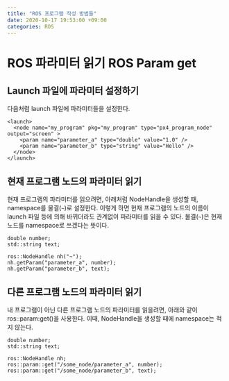 ```yaml
---
title: "ROS 프로그램 작성 방법들"
date: 2020-10-17 19:53:00 +09:00
categories: ROS
---
```




# ROS 파라미터 읽기 ROS Param get
## Launch 파일에 파라미터 설정하기
다음처럼 launch 파일에 파라미터들을 설정한다.
```
<launch>
  <node name="my_program" pkg="my_program" type="px4_program_node" output="screen" >
    <param name="parameter_a" type="double" value="1.0" />
    <param name="parameter_b" type="string" value="Hello" />
  </node>
</launch>
```
## 현재 프로그램 노드의 파라미터 읽기
현재 프로그램의 파라미터를 읽으려면, 아래처럼 NodeHandle을 생성할 때, namespace를 물결(`~`)로 설정한다. 
이렇게 하면 현재 프로그램의 노드의 이름이 launch 파일 등에 의해 바뀌더라도 관계없이 파라미터를 읽을 수 있다.
물결(`~`)은 현재 노드를 namespace로 쓰겠다는 뜻이다.
```
double number;
std::string text;

ros::NodeHandle nh("~");
nh.getParam("parameter_a", number);
nh.getParam("parameter_b", text);
```

## 다른 프로그램 노드의 파라미터 읽기
내 프로그램이 아닌 다른 프로그램 노드의 파라미터를 읽을려면, 아래와 같이 ros::param:get()을 사용한다.
이때, NodeHandle을 생성할 때에 namespace는 적지 않는다.
```
double number;
std::string text;

ros::NodeHandle nh;   
ros::param::get("/some_node/parameter_a", number);
ros::param::get("/some_node/parameter_b", text);
```
